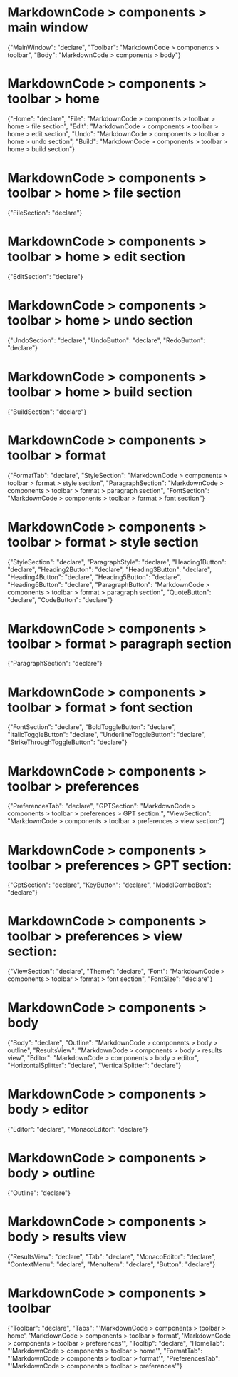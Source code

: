 # MarkdownCode > components > main window
{"MainWindow": "declare", "Toolbar": "MarkdownCode > components > toolbar", "Body": "MarkdownCode > components > body"}
# MarkdownCode > components > toolbar > home
{"Home": "declare", "File": "MarkdownCode > components > toolbar > home > file section", "Edit": "MarkdownCode > components > toolbar > home > edit section", "Undo": "MarkdownCode > components > toolbar > home > undo section", "Build": "MarkdownCode > components > toolbar > home > build section"}
# MarkdownCode > components > toolbar > home > file section
{"FileSection": "declare"}
# MarkdownCode > components > toolbar > home > edit section
{"EditSection": "declare"}
# MarkdownCode > components > toolbar > home > undo section
{"UndoSection": "declare", "UndoButton": "declare", "RedoButton": "declare"}
# MarkdownCode > components > toolbar > home > build section
{"BuildSection": "declare"}
# MarkdownCode > components > toolbar > format
{"FormatTab": "declare", "StyleSection": "MarkdownCode > components > toolbar > format > style section", "ParagraphSection": "MarkdownCode > components > toolbar > format > paragraph section", "FontSection": "MarkdownCode > components > toolbar > format > font section"}
# MarkdownCode > components > toolbar > format > style section
{"StyleSection": "declare", "ParagraphStyle": "declare", "Heading1Button": "declare", "Heading2Button": "declare", "Heading3Button": "declare", "Heading4Button": "declare", "Heading5Button": "declare", "Heading6Button": "declare", "ParagraphButton": "MarkdownCode > components > toolbar > format > paragraph section", "QuoteButton": "declare", "CodeButton": "declare"}
# MarkdownCode > components > toolbar > format > paragraph section
{"ParagraphSection": "declare"}
# MarkdownCode > components > toolbar > format > font section
{"FontSection": "declare", "BoldToggleButton": "declare", "ItalicToggleButton": "declare", "UnderlineToggleButton": "declare", "StrikeThroughToggleButton": "declare"}
# MarkdownCode > components > toolbar > preferences
{"PreferencesTab": "declare", "GPTSection": "MarkdownCode > components > toolbar > preferences > GPT section:", "ViewSection": "MarkdownCode > components > toolbar > preferences > view section:"}
# MarkdownCode > components > toolbar > preferences > GPT section:
{"GptSection": "declare", "KeyButton": "declare", "ModelComboBox": "declare"}
# MarkdownCode > components > toolbar > preferences > view section:
{"ViewSection": "declare", "Theme": "declare", "Font": "MarkdownCode > components > toolbar > format > font section", "FontSize": "declare"}
# MarkdownCode > components > body
{"Body": "declare", "Outline": "MarkdownCode > components > body > outline", "ResultsView": "MarkdownCode > components > body > results view", "Editor": "MarkdownCode > components > body > editor", "HorizontalSplitter": "declare", "VerticalSplitter": "declare"}
# MarkdownCode > components > body > editor
{"Editor": "declare", "MonacoEditor": "declare"}
# MarkdownCode > components > body > outline
{"Outline": "declare"}
# MarkdownCode > components > body > results view
{"ResultsView": "declare", "Tab": "declare", "MonacoEditor": "declare", "ContextMenu": "declare", "MenuItem": "declare", "Button": "declare"}
# MarkdownCode > components > toolbar
{"Toolbar": "declare", "Tabs": "'MarkdownCode > components > toolbar > home', 'MarkdownCode > components > toolbar > format', 'MarkdownCode > components > toolbar > preferences'", "Tooltip": "declare", "HomeTab": "'MarkdownCode > components > toolbar > home'", "FormatTab": "'MarkdownCode > components > toolbar > format'", "PreferencesTab": "'MarkdownCode > components > toolbar > preferences'"}
